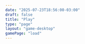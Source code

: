 ```yaml
---
date: "2025-07-23T18:56:00-03:00"
draft: false
title: "Play"
type: "page"
layout: "game-desktop"
gamePage: "load"
---
```

